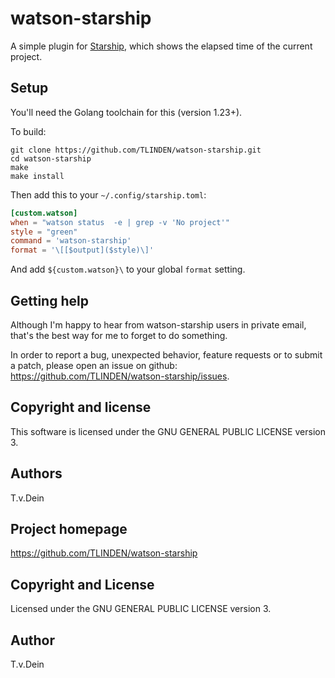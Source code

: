 # watson-starship

A simple plugin for [Starship](https://github.com/starship/starship),
which  shows the elapsed time of the current project.

## Setup

You'll need the Golang toolchain for this (version 1.23+).

To build:

```shell
git clone https://github.com/TLINDEN/watson-starship.git
cd watson-starship
make
make install
```

Then add this to your `~/.config/starship.toml`:

```toml
[custom.watson]
when = "watson status  -e | grep -v 'No project'"
style = "green"
command = 'watson-starship'
format = '\[[$output]($style)\]'
```

And add `${custom.watson}\` to your global `format` setting.

## Getting help

Although I'm happy to hear from watson-starship users in private email, that's the
best way for me to forget to do something.

In order to report a bug,  unexpected behavior, feature requests or to
submit    a    patch,    please    open   an    issue    on    github:
https://github.com/TLINDEN/watson-starship/issues.

## Copyright and license

This software is licensed under the GNU GENERAL PUBLIC LICENSE version 3.

## Authors

T.v.Dein <tom AT vondein DOT org>

## Project homepage

https://github.com/TLINDEN/watson-starship

## Copyright and License

Licensed under the GNU GENERAL PUBLIC LICENSE version 3.

## Author

T.v.Dein <tom AT vondein DOT org>

